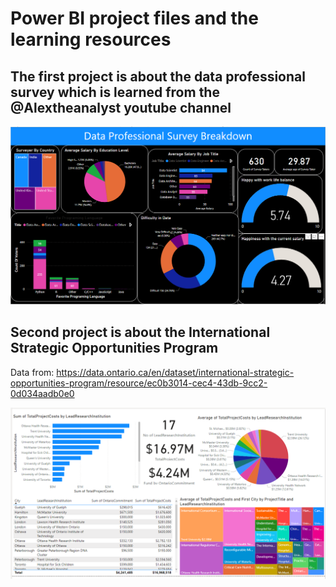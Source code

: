 # Power BI project files and the learning resources

## The first project is about the data professional survey which is learned from the @Alextheanalyst youtube channel
![Professinal survey Dashboard](https://github.com/roshanbasnet/dataeng_prep/blob/main/PowerBI/Dashboard1.PNG)

## Second project is about the International Strategic Opportunities Program
Data from: <https://data.ontario.ca/en/dataset/international-strategic-opportunities-program/resource/ec0b3014-cec4-43db-9cc2-0d034aadb0e0>

![Int strategic Oppturnity program](https://github.com/roshanbasnet/dataeng_prep/blob/main/PowerBI/international_strategic_opportunities_program.PNG)

